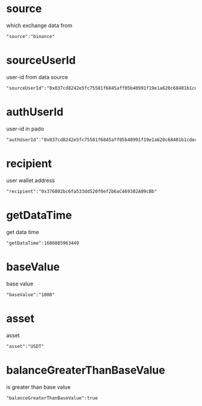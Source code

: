 # source
which exchange data from
```text
"source":"binance"
```

# sourceUserId
user-id from data source
```text
"sourceUserId":"0x037cd8242e5fc75581f6845aff05b40991f19e1a620c68401b1cdec44149e460"
```

# authUserId
user-id in pado
```text
"authUserId":"0x037cd8242e5fc75581f6845aff05b40991f19e1a620c68401b1cdec44149e460"
```

# recipient
user wallet address
```text
"recipient":"0x376802bc6fa533dd520f0ef2b6aC469302A09cBb"
```

# getDataTime

get data time
```text
"getDataTime":1686885963449
```

# baseValue

base value
```text
"baseValue":"1000"
```

# asset
asset
```text
"asset":"USDT"
```

# balanceGreaterThanBaseValue
is greater than base value
```text
"balanceGreaterThanBaseValue":true
```